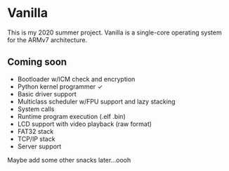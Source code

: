 # Vanilla

This is my 2020 summer project. Vanilla is a single-core operating system for the ARMv7 architecture.

## Coming soon

- Bootloader w/ICM check and encryption
- Python kernel programmer &check;
- Basic driver support
- Multiclass scheduler w/FPU support and lazy stacking
- System calls
- Runtime program execution (.elf .bin)
- LCD support with video playback (raw format)
- FAT32 stack
- TCP/IP stack
- Server support

Maybe add some other snacks later...oooh
